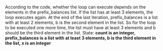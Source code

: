 According to the code, whether the loop can execute depends on the elements in the prefix_balances list. If the list has at least 3 elements, the loop executes again. At the end of the last iteration, prefix_balances is a list with at least 2 elements, b is the second element in the list. So for the loop to be executed one more time, the list must have at least 3 elements and b should be the third element in the list.
State: **count is an integer, prefix_balances is a list with at least 3 elements, b is the third element in the list, x is an integer**